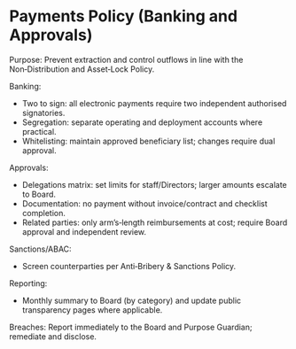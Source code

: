 # Payments Policy (Banking and Approvals)

Purpose: Prevent extraction and control outflows in line with the Non‑Distribution and Asset‑Lock Policy.

Banking:
- Two to sign: all electronic payments require two independent authorised signatories.
- Segregation: separate operating and deployment accounts where practical.
- Whitelisting: maintain approved beneficiary list; changes require dual approval.

Approvals:
- Delegations matrix: set limits for staff/Directors; larger amounts escalate to Board.
- Documentation: no payment without invoice/contract and checklist completion.
- Related parties: only arm’s‑length reimbursements at cost; require Board approval and independent review.

Sanctions/ABAC:
- Screen counterparties per Anti‑Bribery & Sanctions Policy.

Reporting:
- Monthly summary to Board (by category) and update public transparency pages where applicable.

Breaches: Report immediately to the Board and Purpose Guardian; remediate and disclose.
